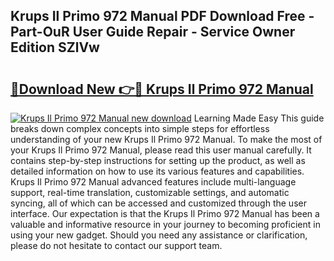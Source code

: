 ## Krups Il Primo 972 Manual PDF Download Free - Part-OuR User Guide Repair - Service Owner Edition SZlVw

# <h2><a href="http://bc23304.oget.top/?id=Krups+Il+Primo+972+Manual">🔗Download New 👉🔴 Krups Il Primo 972 Manual</a></h2>

[![Krups Il Primo 972 Manual new download](https://i.imgur.com/5g1atiW.png)](http://bc23304.oget.top/?id=Krups+Il+Primo+972+Manual)
Learning Made Easy This guide breaks down complex concepts into simple steps for effortless understanding of your new Krups Il Primo 972 Manual. To make the most of your Krups Il Primo 972 Manual, please read this user manual carefully. It contains step-by-step instructions for setting up the product, as well as detailed information on how to use its various features and capabilities. Krups Il Primo 972 Manual advanced features include multi-language support, real-time translation, customizable settings, and automatic syncing, all of which can be accessed and customized through the user interface. Our expectation is that the Krups Il Primo 972 Manual has been a valuable and informative resource in your journey to becoming proficient in using your new gadget. Should you need any assistance or clarification, please do not hesitate to contact our support team.
